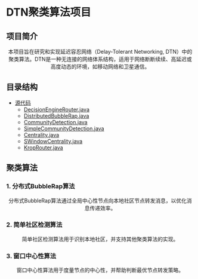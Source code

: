 # DTN聚类算法项目

## 项目简介

<p align="center">
  本项目旨在研究和实现延迟容忍网络（Delay-Tolerant Networking, DTN）中的聚类算法。DTN是一种无连接的网络体系结构，适用于网络断断续续、高延迟或高度动态的环境，如移动网络和卫星通信。
</p>

## 目录结构

- [源代码](src)
  - [DecisionEngineRouter.java](src/DecisionEngineRouter.java)
  - [DistributedBubbleRap.java](src/DistributedBubbleRap.java)
  - [CommunityDetection.java](src/CommunityDetection.java)
  - [SimpleCommunityDetection.java](src/SimpleCommunityDetection.java)
  - [Centrality.java](src/Centrality.java)
  - [SWindowCentrality.java](src/SWindowCentrality.java)
  - [KropRouter.java](KropRouter.java)

## 聚类算法

### 1. 分布式BubbleRap算法

<p align="center">
  分布式BubbleRap算法通过全局中心性节点向本地社区节点转发消息，以优化消息传递效率。
</p>

### 2. 简单社区检测算法

<p align="center">
  简单社区检测算法用于识别本地社区，并支持其他聚类算法的实现。
</p>

### 3. 窗口中心性算法

<p align="center">
  窗口中心性算法用于度量节点的中心性，并帮助判断最优节点转发策略。
</p>


